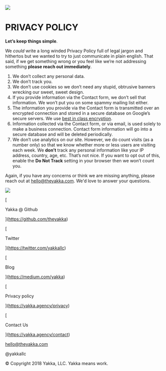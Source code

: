  [![](/images/logo_wordmark.png)](https://yakka.agency/) 

PRIVACY POLICY
==============

**Let’s keep things simple**.

We _could_ write a long winded Privacy Policy full of legal jargon and hithertos but we wanted to try to just communicate in plain english. That said, if we get something wrong or you feel like we’re not addressing something **please reach out immediately**.

1.  We don’t collect any personal data.
2.  We don’t track you.
3.  We don’t use cookies so we don’t need any stupid, obtrusive banners wrecking our sweet, sweet design.
4.  If you provide information via the Contact form, we don’t sell that information. We won’t put you on some spammy mailing list either.
5.  The information you provide via the Contact form is transmitted over an encrypted connection and stored in a secure database on Google’s secure servers. We use [best in class encryption](https://en.wikipedia.org/wiki/Advanced_Encryption_Standard).
6.  Information collected via the Contact form, or via email, is used solely to make a business connection. Contact form information will go into a secure database and will be deleted periodically.
7.  We don’t use analytics on our site. However, we do count visits (as a number only) so that we know whether more or less users are visiting each week. We **don’t** track any personal information like your IP address, country, age, etc. That’s not nice. If you want to opt out of this, enable the **Do Not Track** setting in your browser then we won’t count you.

Again, if you have any concerns or think we are missing anything, please reach out at hello@theyakka.com. We'd love to answer your questions.

![](/images/logo_wordmark_white.png)

[

Yakka @ Github

](https://github.com/theyakka)

[

Twitter

](https://twitter.com/yakkallc)

[

Blog

](https://medium.com/yakka)

[

Privacy policy

](https://yakka.agency/privacy)

[

Contact Us

](https://yakka.agency/contact)  

hello@theyakka.com

@yakkallc

© Copyright 2018 Yakka, LLC. Yakka means work.